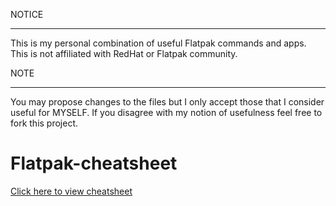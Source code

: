 NOTICE

---

This is my personal combination of useful Flatpak commands and apps.
This is not affiliated with RedHat or Flatpak community.

NOTE

---

You may propose changes to the files but I only accept those that I consider useful for MYSELF. If you disagree with my notion of usefulness feel free to fork this project.

# Flatpak-cheatsheet

[Click here to view cheatsheet](Resources/Flatpak.md)